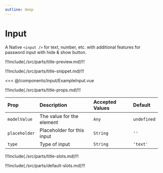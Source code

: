 ```yaml
---
outline: deep
---
```


# Input

A Native `<input />` for text, number, etc. with additional features for password input with hide & show button.

!!!include(./src/parts/title-preview.md)!!!

<script setup>
import ExampleInput from './ExampleInput.vue';
</script>

<ExampleInput />

!!!include(./src/parts/title-snippet.md)!!!

<<< @/components/input/ExampleInput.vue

!!!include(./src/parts/title-props.md)!!!

| Prop          | Description                | Accepted Values | Default     |
|:--------------|:---------------------------|:----------------|:------------|
| `modelValue`  | The value for the element  | `Any`           | `undefined` |
| `placeholder` | Placeholder for this input | `String`        | `''`        |
| `type`        | Type of input              | `String`        | `'text'`    |


!!!include(./src/parts/title-slots.md)!!!

!!!include(./src/parts/default-slots.md)!!!



